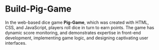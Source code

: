 # Build-Pig-Game
In the web-based dice game **Pig-Game**, which was created with HTML, CSS, and JavaScript, players roll dice in turn to earn points. The game has dynamic score monitoring, and demonstrates expertise in front-end development, implementing game logic, and designing captivating user interfaces.
